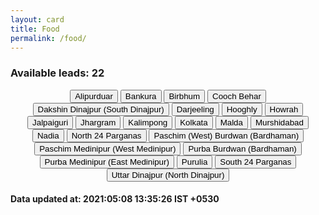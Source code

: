 ```yaml
---
layout: card
title: Food
permalink: /food/
---
```

<h3> Available leads: 22</h3><div align="center">
 <div class="btn-group">
<a href="{{ "/food/Alipurduar" | relative_url}}" class="button"><button>Alipurduar</button></a>
<a href="{{ "/food/Bankura" | relative_url}}" class="button"><button>Bankura</button></a>
<a href="{{ "/food/Birbhum" | relative_url}}" class="button"><button>Birbhum</button></a>
<a href="{{ "/food/Cooch-Behar" | relative_url}}" class="button"><button>Cooch Behar</button></a>
<a href="{{ "/food/Dakshin-Dinajpur-South-Dinajpur" | relative_url}}" class="button"><button>Dakshin Dinajpur (South Dinajpur)</button></a>
<a href="{{ "/food/Darjeeling" | relative_url}}" class="button"><button>Darjeeling</button></a>
<a href="{{ "/food/Hooghly" | relative_url}}" class="button"><button>Hooghly</button></a>
<a href="{{ "/food/Howrah" | relative_url}}" class="button"><button>Howrah</button></a>
<a href="{{ "/food/Jalpaiguri" | relative_url}}" class="button"><button>Jalpaiguri</button></a>
<a href="{{ "/food/Jhargram" | relative_url}}" class="button"><button>Jhargram</button></a>
<a href="{{ "/food/Kalimpong" | relative_url}}" class="button"><button>Kalimpong</button></a>
<a href="{{ "/food/Kolkata" | relative_url}}" class="button"><button>Kolkata</button></a>
<a href="{{ "/food/Malda" | relative_url}}" class="button"><button>Malda</button></a>
<a href="{{ "/food/Murshidabad" | relative_url}}" class="button"><button>Murshidabad</button></a>
<a href="{{ "/food/Nadia" | relative_url}}" class="button"><button>Nadia</button></a>
<a href="{{ "/food/North-24-Parganas" | relative_url}}" class="button"><button>North 24 Parganas</button></a>
<a href="{{ "/food/Paschim-West-Burdwan-Bardhaman" | relative_url}}" class="button"><button>Paschim (West) Burdwan (Bardhaman)</button></a>
<a href="{{ "/food/Paschim-Medinipur-West-Medinipur" | relative_url}}" class="button"><button>Paschim Medinipur (West Medinipur)</button></a>
<a href="{{ "/food/Purba-Burdwan-Bardhaman" | relative_url}}" class="button"><button>Purba Burdwan (Bardhaman)</button></a>
<a href="{{ "/food/Purba-Medinipur-East-Medinipur" | relative_url}}" class="button"><button>Purba Medinipur (East Medinipur)</button></a>
<a href="{{ "/food/Purulia" | relative_url}}" class="button"><button>Purulia</button></a>
<a href="{{ "/food/South-24-Parganas" | relative_url}}" class="button"><button>South 24 Parganas</button></a>
<a href="{{ "/food/Uttar-Dinajpur-North-Dinajpur" | relative_url}}" class="button"><button>Uttar Dinajpur (North Dinajpur)</button></a>
</div>
</div>
<h4> Data updated at: 2021:05:08 13:35:26 IST +0530 </h4>